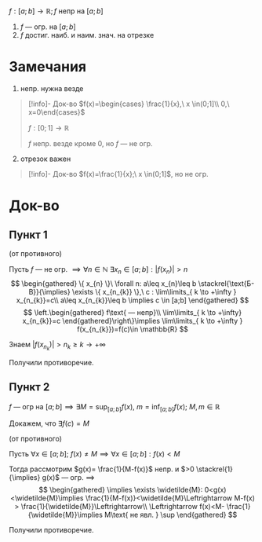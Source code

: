 $f: [a;b]\to \mathbb{R}; f$ непр на $[a;b]$

1. $f$ — огр. на $[a;b]$
2. $f$ достиг. наиб. и наим. знач. на отрезке
# Замечания

1. непр. нужна везде
> [!info]- Док-во
> $f(x)=\begin{cases} \frac{1}{x},\ x \in(0;1]\\ 0,\ x=0\end{cases}$
> 
> $f:[0;1]\to \mathbb{R}$
> 
> $f$ непр. везде кроме $0$, но $f$ — не огр.
2. отрезок важен
> [!info]- Док-во
> $f(x)=\frac{1}{x};\ x \in(0;1]$, но не огр.
# Док-во

## Пункт 1

(от противного)

Пусть $f$ — не огр. $\implies \forall n \in \mathbb{N}\ \exists x_{n}\in[a;b]:|f(x_{n})|>n$
$$
\begin{gathered}
\{ x_{n} \}\ \forall n: a\leq x_{n}\leq b \stackrel{\text{Б-В}}{\implies} \exists \{ x_{n_{k}} \},\ c : \lim\limits_{ k \to +\infty } x_{n_{k}}=c\\
a\leq x_{n_{k}}\leq b \implies c \in [a;b]
\end{gathered}
$$
$$
\left.\begin{gathered}
f\text{ — непр}\\
\lim\limits_{ k \to +\infty} x_{n_{k}}=c 
\end{gathered}\right\}\implies \lim\limits_{ k \to +\infty } f(x_{n_{k}})=f(c)\in \mathbb{R}
$$

Знаем $|f(x_{n_{k}})|>n_{k}\geq k \to +\infty$

Получили противоречие.
## Пункт 2

$f$ — огр на $[a;b] \implies \exists M=\sup_{[a;b]}f(x),\ m=\inf_{[a;b]}f(x);\ M, m \in \mathbb{R}$

Докажем, что $\exists f(c)=M$

(от противного)

Пусть $\forall x \in [a;b];\ f(x)\ne M\implies \forall x \in [a;b]: f(x)<M$

Тогда рассмотрим $g(x)= \frac{1}{M-f(x)}$ непр. и $>0 \stackrel{1}{\implies} g(x)$ — огр. $\implies$
$$
\begin{gathered}
\implies \exists \widetilde{M}: 0<g(x)<\widetilde{M}\implies \frac{1}{M-f(x)}<\widetilde{M}\Leftrightarrow M-f(x) > \frac{1}{\widetilde{M}}\Leftrightarrow\\
\Leftrightarrow f(x)<M- \frac{1}{\widetilde{M}}\implies M\text{ не явл. } \sup
\end{gathered}
$$

Получили противоречие.

